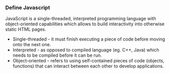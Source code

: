 ### Define Javascript

JavaScript is a single-threaded, interpreted programming language with object-oriented capabilities which allows to build interactivity into otherwise static HTML pages.

- Single-threaded - it must finish executing a piece of code before moving onto the next one.
- Interpreted - as opposed to compiled language (eg. C++, Java) which needs to be compiled before it can be run.
- Object-oriented - refers to using self-contained pieces of code (objects, functions) that can interact between each other to develop applications.
